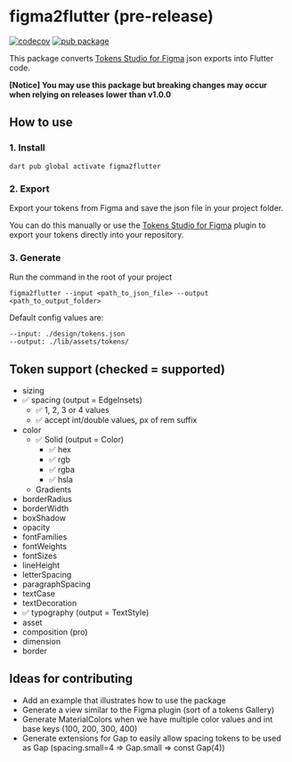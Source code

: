 
# figma2flutter (pre-release)

[![codecov](https://codecov.io/gh/mark-nicepants/figma2flutter/branch/main/graph/badge.svg?token=CEO88366WO)](https://codecov.io/gh/mark-nicepants/figma2flutter)
[![pub package](https://img.shields.io/pub/v/figma2flutter.svg)](https://pub.dev/packages/figma2flutter)

This package converts [Tokens Studio for Figma](https://docs.tokens.studio/) json exports into Flutter code.

**[Notice] You may use this package but breaking changes may occur when relying on releases lower than v1.0.0**

## How to use

### 1. Install

```
dart pub global activate figma2flutter
```

### 2. Export 

Export your tokens from Figma and save the json file in your project folder.

You can do this manually or use the [Tokens Studio for Figma](https://docs.tokens.studio/) plugin to export your tokens directly into your repository.

### 3. Generate
Run the command in the root of your project
```
figma2flutter --input <path_to_json_file> --output <path_to_output_folder>
```

Default config values are:
  
```
--input: ./design/tokens.json
--output: ./lib/assets/tokens/
```

## Token support (checked = supported)

- sizing
- ✅ spacing (output = EdgeInsets)
  - ✅ 1, 2, 3 or 4 values
  - ✅ accept int/double values, px of rem suffix
- color
  - ✅ Solid (output = Color)
    - ✅ hex
    - ✅ rgb 
    - ✅ rgba
    - ✅ hsla
  - Gradients
- borderRadius
- borderWidth
- boxShadow
- opacity
- fontFamilies
- fontWeights
- fontSizes
- lineHeight
- letterSpacing
- paragraphSpacing
- textCase
- textDecoration
- ✅ typography (output = TextStyle)
- asset
- composition (pro)
- dimension
- border

## Ideas for contributing

- Add an example that illustrates how to use the package
- Generate a view similar to the Figma plugin (sort of a tokens Gallery)
- Generate MaterialColors when we have multiple color values and int base keys (100, 200, 300, 400)
- Generate extensions for Gap to easily allow spacing tokens to be used as Gap (spacing.small=4 => Gap.small => const Gap(4))